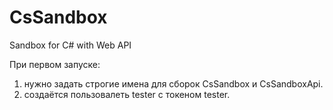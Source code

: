 CsSandbox
=========

Sandbox for C# with Web API

При первом запуске:
  1. нужно задать строгие имена для сборок CsSandbox и CsSandboxApi. 
  2. создаётся пользовалеть tester с токеном tester. 
